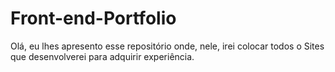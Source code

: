 # Front-end-Portfolio
Olá, eu lhes apresento esse repositório onde, nele, irei colocar todos o Sites que desenvolverei para adquirir experiência.
